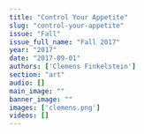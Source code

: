 ```yaml
---
title: "Control Your Appetite"
slug: "control-your-appetite"
issue: "Fall"
issue_full_name: "Fall 2017"
year: "2017"
date: "2017-09-01"
authors: ['Clemens Finkelstein']
section: "art"
audio: []
main_image: ""
banner_image: ""
images: ['clemens.png']
videos: []
---
```

